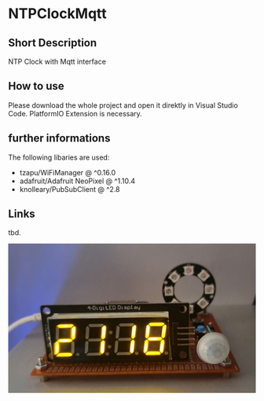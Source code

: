 # NTPClockMqtt
## Short Description 
NTP Clock with Mqtt interface

## How to use
Please download the whole project and open it direktly in Visual Studio Code. 
PlatformIO Extension is necessary.

## further informations
The following libaries are used: 

-   tzapu/WiFiManager @ ^0.16.0
-   adafruit/Adafruit NeoPixel @ ^1.10.4
-   knolleary/PubSubClient @ ^2.8


## Links
tbd.

![](https://github.com/AndreasHuth/NTPClockMqtt/blob/master/20200721_212939_.jpg)
